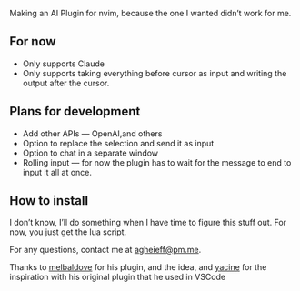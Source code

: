 Making an AI Plugin for nvim, because the one I wanted didn’t work for me.

## For now
- Only supports Claude
- Only supports taking everything before cursor as input and writing the output after the cursor.

## Plans for development
- Add other APIs — OpenAI,and others
- Option to replace the selection and send it as input
- Option to chat in a separate window
- Rolling input — for now the plugin has to wait for the message to end to input it all at once.

## How to install
I don’t know, I’ll do something when I have time to figure this stuff out. For now, you just get the lua script.

For any questions, contact me at agheieff@pm.me.

Thanks to <a href="https://github.com/melbaldove">melbaldove</a> for his plugin, and the idea, and <a href="https://github.com/yacineMTB">yacine</a> for the inspiration with his original plugin that he used in VSCode
